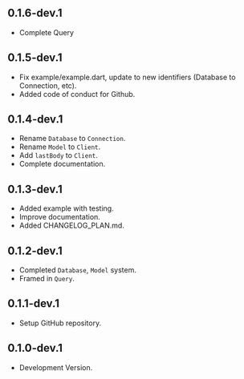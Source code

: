 ## 0.1.6-dev.1

-   Complete Query

## 0.1.5-dev.1

-   Fix example/example.dart, update to new identifiers (Database to Connection, etc).
-   Added code of conduct for Github.

## 0.1.4-dev.1

-   Rename `Database` to `Connection`.
-   Rename `Model` to `Client`.
-   Add `lastBody` to `Client`.
-   Complete documentation.

## 0.1.3-dev.1

-   Added example with testing.
-   Improve documentation.
-   Added CHANGELOG_PLAN.md.

## 0.1.2-dev.1

-   Completed `Database`, `Model` system.
-   Framed in `Query`.

## 0.1.1-dev.1

-   Setup GitHub repository.

## 0.1.0-dev.1

-   Development Version.
